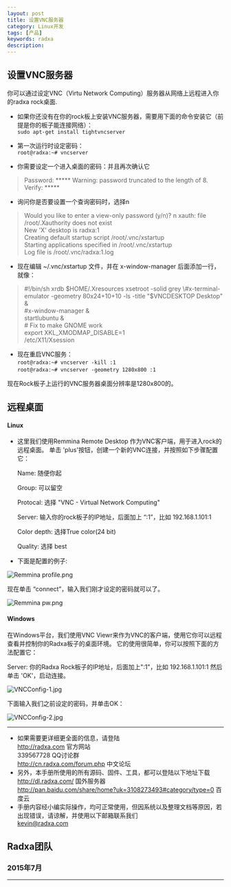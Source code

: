 ```yaml
---
layout: post
title: 设置VNC服务器 
category: Linux开发
tags: [产品]
keywords: radxa
description: 
---
```


## 设置VNC服务器 

你可以通过设定VNC（Virtu Network Computing）服务器从网络上远程进入你的radxa rock桌面.  

* 如果你还没有在你的rock板上安装VNC服务器，需要用下面的命令安装它（前提是你的板子能连接网络）：  
	`sudo apt-get install tightvncserver`  

* 第一次运行时设定密码：  
	`root@radxa:~# vncserver`  

* 你需要设定一个进入桌面的密码：并且再次确认它  

> Password: *****
  Warning: password truncated to the length of 8.                                 
  Verify: *****    

* 询问你是否要设置一个查询密码时，选择n  

> Would you like to enter a view-only password (y/n)? n 
  xauth:  file /root/.Xauthority does not exist                                   
  New 'X' desktop is radxa:1       
  Creating default startup script /root/.vnc/xstartup                             
  Starting applications specified in /root/.vnc/xstartup                          
  Log file is /root/.vnc/radxa:1.log  

* 现在编辑 ~/.vnc/xstartup 文件，并在 x-window-manager 后面添加一行，就像：  

> \#!/bin/sh 
  xrdb $HOME/.Xresources  
  xsetroot -solid grey  
  \#x-terminal-emulator -geometry 80x24+10+10 -ls -title "$VNCDESKTOP Desktop" &  
  \#x-window-manager &  
  startlubuntu &  
  \# Fix to make GNOME work  
  export XKL_XMODMAP_DISABLE=1  
  /etc/X11/Xsession  

* 现在重启VNC服务：  
	`root@radxa:~# vncserver -kill :1`  
	`root@radxa:~# vncserver -geometry 1280x800 :1`  

现在Rock板子上运行的VNC服务器桌面分辨率是1280x800的。  

## 远程桌面

#### Linux  

* 这里我们使用Remmina Remote Desktop 作为VNC客户端，用于进入rock的远程桌面。 单击 'plus'按钮，创建一个新的VNC连接，并按照如下步骤配置它：  

	Name: 随便你起  

	Group: 可以留空  
 
	Protocal: 选择 "VNC - Virtual Network Computing"  

	Server: 输入你的rock板子的IP地址，后面加上 “:1”，比如 192.168.1.101:1  

	Color depth: 选择True color(24 bit)  

	Quality: 选择 best  

* 下面是配置的例子:  
  
![Remmina profile.png](http://radxa.com/mw/images/8/8b/Remmina_profile.png)    

现在单击 “connect”，输入我们刚才设定的密码就可以了。  

![Remmina pw.png](http://radxa.com/mw/images/4/47/Remmina_pw.png)  

#### Windows  

在Windows平台，我们使用VNC Viewr来作为VNC的客户端，使用它你可以远程查看并控制你的Radxa板子的桌面环境。 它的使用很简单，你可以按照下面的方法配置它：  

Server: 你的Radxa Rock板子的IP地址，后面加上":1"，比如 192.168.1.101:1 然后单击 'OK'，启动连接。 

![VNCConfig-1.jpg](http://radxa.com/mw/images/9/94/VNCConfig-1.jpg)  

下面输入我们之前设定的密码，并单击OK：  

![VNCConfig-2.jpg](http://radxa.com/mw/images/f/fd/VNCConfig-2.jpg)  





--------------------------------------------------------------------
* 如果需要更详细更全面的信息，请登陆  
	http://radxa.com  						官方网站  
	339567728         						QQ讨论群  
	http://cn.radxa.com/forum.php					中文论坛  
* 另外，本手册所使用的所有源码、固件、工具，都可以登陆以下地址下载  
	http://dl.radxa.com/                             	      国外服务器  
	http://pan.baidu.com/share/home?uk=3108273493#category/type=0    百度云  
* 手册内容经小编实际操作，均可正常使用，但因系统以及整理文档等原因，若出现错误，请谅解，并使用以下邮箱联系我们  
	kevin@radxa.com  

## Radxa团队  

### 2015年7月  
--------------------------------------------------------------------

